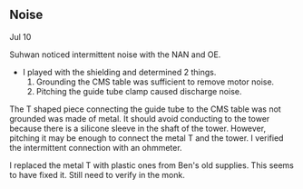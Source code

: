 ## Noise

Jul 10

Suhwan noticed intermittent noise with the NAN and OE.

- I played with the shielding and determined 2 things.
  1. Grounding the CMS table was sufficient to remove motor noise.
  2. Pitching the guide tube clamp caused discharge noise.

The T shaped piece connecting the guide tube to the CMS table was not grounded was made of metal.
It should avoid conducting to the tower because there is a silicone sleeve in the shaft of the tower.
However, pitching it may be enough to connect the metal T and the tower.
I verified the intermittent connection with an ohmmeter.

I replaced the metal T with plastic ones from Ben's old supplies.
This seems to have fixed it.
Still need to verify in the monk.

